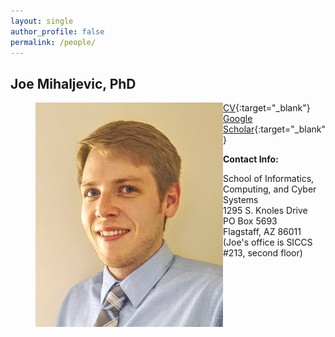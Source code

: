 ```yaml
---
layout: single
author_profile: false
permalink: /people/
---
```


## Joe Mihaljevic, PhD
<figure>
  <img src="/images/bio-photo.jpg" style="float:left;width:300px;height:359px">
</figure>


[CV](https://drive.google.com/file/d/0B9UsfqlH3_y1cXFFZ3RVSUlJeTg/view?usp=sharing){:target="_blank"}   
[Google Scholar](https://scholar.google.com/citations?user=pRvNhbAAAAAJ&hl=en){:target="_blank"}

**Contact Info:**

School of Informatics, Computing, and Cyber Systems   
1295 S. Knoles Drive   
PO Box 5693    
Flagstaff, AZ 86011   
(Joe's office is SICCS #213, second floor)   


